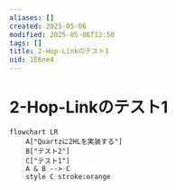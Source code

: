 ```yaml
---
aliases: []
created: 2025-05-06
modified: 2025-05-06T12:50
tags: []
title: 2-Hop-Linkのテスト1
uid: 1E6ne4
---
```


# 2-Hop-Linkのテスト1

```mermaid
flowchart LR
    A["Quartzに2HLを実装する"]
    B["テスト2"]
    C["テスト1"]
    A & B --> C
    style C stroke:orange
```